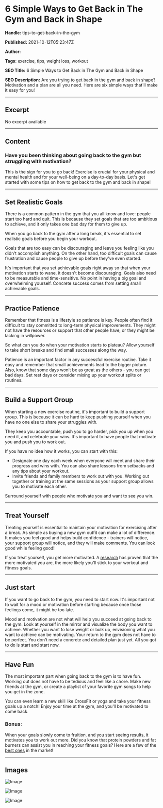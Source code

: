# 6 Simple Ways to Get Back in The Gym and Back in Shape

**Handle:** tips-to-get-back-in-the-gym

**Published:** 2021-10-12T05:23:47Z

**Author:**  

**Tags:** exercise, tips, weight loss, workout

**SEO Title:** 6 Simple Ways to Get Back in The Gym and Back in Shape

**SEO Description:** Are you trying to get back in the gym and back in shape? Motivation and a plan are all you need. Here are six simple ways that'll make it easy for you!

---

## Excerpt

No excerpt available

---

## Content

### Have you been thinking about going back to the gym but struggling with motivation?

This is the sign for you to go back! Exercise is crucial for your physical and mental health and for your well-being on a day-to-day basis. Let's get started with some tips on how to get back to the gym and back in shape!

---

## Set Realistic Goals

There is a common pattern in the gym that you all know and love: people start too hard and quit. This is because they set goals that are too ambitious to achieve, and it only takes one bad day for them to give up.

When you go back to the gym after a long break, it's essential to set realistic goals before you begin your workout.

Goals that are too easy can be discouraging and leave you feeling like you didn't accomplish anything. On the other hand, too difficult goals can cause frustration and cause people to give up before they've even started.

It's important that you set achievable goals right away so that when your motivation starts to wane, it doesn't become discouraging. Goals also need to be measurable and time-sensitive. No point in having a big goal and overwhelming yourself. Concrete success comes from setting small achievable goals.

---

## Practice Patience

Remember that fitness is a lifestyle so patience is key. People often find it difficult to stay committed to long-term physical improvements. They might not have the resources or support that other people have, or they might be lacking in willpower.

So what can you do when your motivation starts to plateau? Allow yourself to take short breaks and find small successes along the way.

Patience is an important factor in any successful exercise routine. Take it easy and remember that small achievements lead to the bigger picture. Also, know that some days won’t be as great as the others - you can get bad days. Set rest days or consider mixing up your workout splits or routines.

---

## Build a Support Group

When starting a new exercise routine, it's important to build a support group. This is because it can be hard to keep pushing yourself when you have no one else to share your struggles with.

They keep you accountable, push you to go harder, pick you up when you need it, and celebrate your wins. It's important to have people that motivate you and push you to work out.

If you have no idea how it works, you can start with this:

- Designate one day each week when everyone will meet and share their progress and wins with. You can also share lessons from setbacks and any tips about your workout.
- Invite friends and family members to work out with you. Working out together or training at the same sessions as your support group allows you to motivate each other.

Surround yourself with people who motivate you and want to see you win.

---

## Treat Yourself

Treating yourself is essential to maintain your motivation for exercising after a break. As simple as buying a new gym outfit can make a lot of difference. It makes you feel good and helps build confidence - trainers will notice, your support group will notice, and they will make comments. You can look good while feeling good!

If you treat yourself, you get more motivated. A [research](https://www.ncbi.nlm.nih.gov/pmc/articles/PMC3441783/) has proven that the more motivated you are, the more likely you'll stick to your workout and fitness goals.

---

## Just start

If you want to go back to the gym, you need to start now. It's important not to wait for a mood or motivation before starting because once those feelings come, it might be too late.

Mood and motivation are not what will help you succeed at going back to the gym. Look at yourself in the mirror and visualize the body you want to achieve. Whether you want to lose weight or bulk up, envisioning what you want to achieve can be motivating. Your return to the gym does not have to be perfect. You don't need a concrete and detailed plan just yet. All you got to do is start and start now.

---

## Have Fun

The most important part when going back to the gym is to have fun. Working out does not have to be tedious and feel like a chore. Make new friends at the gym, or create a playlist of your favorite gym songs to help you get in the zone.

You can even learn a new skill like CrossFit or yoga and take your fitness goals up a notch! Enjoy your time at the gym, and you'll be motivated to come back.

### Bonus:

When your goals slowly come to fruition, and you start seeing results, it motivates you to work out more. Did you know that protein powders and fat burners can assist you in reaching your fitness goals? Here are a few of the [best ones](https://www.vpa.com.au/collections/best-sellers) in the market!

---

## Images

![Image](undefined)

![Image](undefined)

![Image](undefined)

